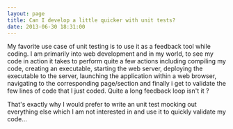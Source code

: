 ```yaml
---
layout: page
title: Can I develop a little quicker with unit tests?
date: 2013-06-30 18:31:00
---
```


My favorite use case of unit testing is to use it as a feedback tool while coding. I am primarily into
web development and in my world,<!--rm--> to see my code in action it takes to perform quite a few actions including
compiling my code, creating an executable, starting the web server, deploying the executable to the server, launching the
application within a web browser, navigating to the corresponding page/section and finally i get to validate the few
lines of code that I just coded. Quite a long feedback loop isn't it ?

That's exactly why I would prefer to write an unit test mocking out everything else which I am not interested in and use it
to quickly validate my code...